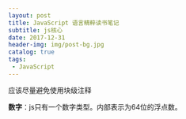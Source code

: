 ```yaml
---
layout: post
title: JavaScript 语言精粹读书笔记
subtitle: js核心
date: 2017-12-31
header-img: img/post-bg.jpg
catalog: true
tags:
 - JavaScript
---
```


应该尽量避免使用块级注释

**数字**：js只有一个数字类型。内部表示为64位的浮点数。

